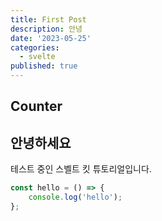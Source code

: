 ```yaml
---
title: First Post
description: 안녕
date: '2023-05-25'
categories:
  - svelte
published: true
---
```


<script>
  import Counter from "./counter.svelte"
</script>

## Counter

<Counter />

## 안녕하세요

테스트 중인 스벨트 킷 튜토리얼입니다.

```ts
const hello = () => {
	console.log('hello');
};
```
